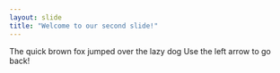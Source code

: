 ```yaml
---
layout: slide
title: "Welcome to our second slide!"
---
```

The quick brown fox jumped over the lazy dog 
Use the left arrow to go back!
